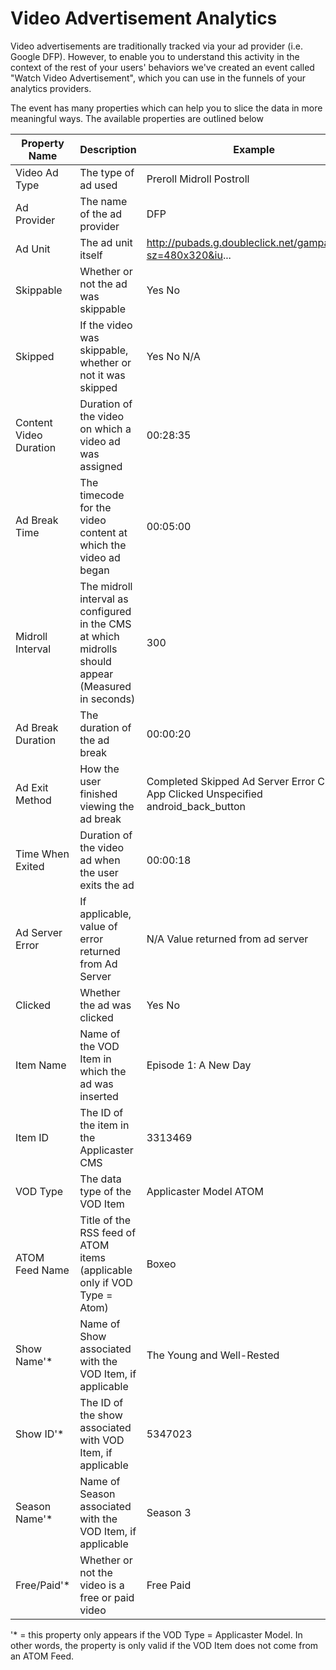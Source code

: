 # Video Advertisement Analytics

Video advertisements are traditionally tracked via your ad provider (i.e. Google DFP). However, to enable you to understand this activity in the context of the rest of your users' behaviors we've created an event called "Watch Video Advertisement", which you can use in the funnels of your analytics providers.

The event has many properties which can help you to slice the data in more meaningful ways. The available properties are outlined below

| Property Name          | Description                                                                                         | Example                                                                              |
|------------------------|-----------------------------------------------------------------------------------------------------|--------------------------------------------------------------------------------------|
| Video Ad Type          | The type of ad used                                                                                 | Preroll Midroll Postroll                                                             |
| Ad Provider            | The name of the ad provider                                                                         | DFP                                                                                  |
| Ad Unit                | The ad unit itself                                                                                  | http://pubads.g.doubleclick.net/gampad/ads?sz=480x320&iu...                          |
| Skippable              | Whether or not the ad was skippable                                                                 | Yes No                                                                               |
| Skipped                | If the video was skippable, whether or not it was skipped                                           | Yes No N/A                                                                           |
| Content Video Duration | Duration of the video on which a video ad was assigned                                              | 00:28:35                                                                             |
| Ad Break Time          | The timecode for the video content at which the video ad began                                      | 00:05:00                                                                             |
| Midroll Interval       | The midroll interval as configured in the CMS at which midrolls should appear (Measured in seconds) | 300                                                                                  |
| Ad Break Duration      | The duration of the ad break                                                                        | 00:00:20                                                                             |
| Ad Exit Method         | How the user finished viewing the ad break                                                          | Completed Skipped Ad Server Error Closed App Clicked Unspecified android_back_button |
| Time When Exited       | Duration of the video ad when the user exits the ad                                                 | 00:00:18                                                                             |
| Ad Server Error        | If applicable, value of error returned from Ad Server                                               | N/A Value returned from ad server                                                    |
| Clicked                | Whether the ad was clicked                                                                          | Yes No                                                                               |
| Item Name              | Name of the VOD Item in which the ad was inserted                                                   | Episode 1: A New Day                                                                 |
| Item ID                | The ID of the item in the Applicaster CMS                                                           | 3313469                                                                              |
| VOD Type               | The data type of the VOD Item                                                                       | Applicaster Model ATOM                                                               |
| ATOM Feed Name         | Title of the RSS feed of ATOM items (applicable only if VOD Type = Atom)                            | Boxeo                                                                                |
| Show Name'*             | Name of Show associated with the VOD Item, if applicable                                            | The Young and Well-Rested                                                            |
| Show ID'*               | The ID of the show associated with VOD Item, if applicable                                          | 5347023                                                                              |
| Season Name'*           | Name of Season associated with the VOD Item, if applicable                                          | Season 3                                                                             |
| Free/Paid'*             | Whether or not the video is a free or paid video                                                    | Free Paid                                                                            |

'* = this property only appears if the VOD Type = Applicaster Model. In other words, the property is only valid if the VOD Item does not come from an ATOM Feed.